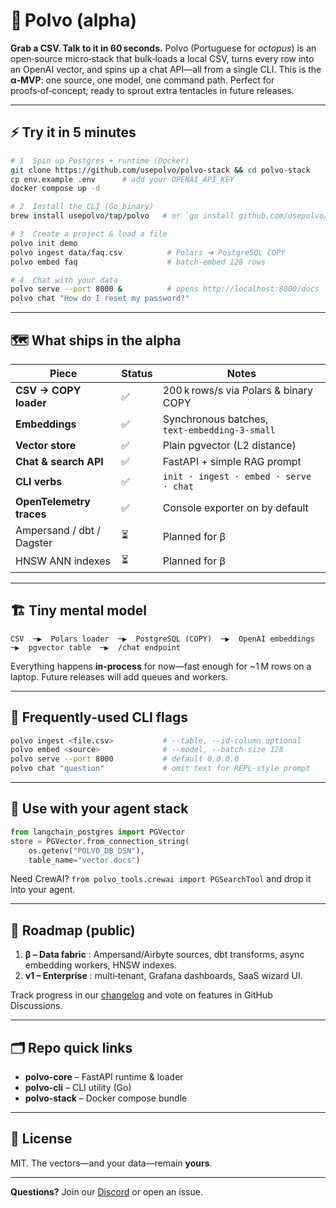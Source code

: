 # 🐙 Polvo (alpha)

**Grab a CSV. Talk to it in 60 seconds.**
Polvo (Portuguese for *octopus*) is an open‑source micro‑stack that bulk‑loads a local CSV, turns every row into an OpenAI vector, and spins up a chat API—all from a single CLI.
This is the **α‑MVP**: one source, one model, one command path. Perfect for proofs‑of‑concept; ready to sprout extra tentacles in future releases.

---

## ⚡ Try it in 5 minutes

```bash
# 1  Spin up Postgres + runtime (Docker)
git clone https://github.com/usepolvo/polvo-stack && cd polvo-stack
cp env.example .env      # add your OPENAI_API_KEY
docker compose up -d

# 2  Install the CLI (Go binary)
brew install usepolvo/tap/polvo   # or `go install github.com/usepolvo/polvo-cli@latest`

# 3  Create a project & load a file
polvo init demo
polvo ingest data/faq.csv          # Polars ➜ PostgreSQL COPY
polvo embed faq                    # batch‑embed 128 rows

# 4  Chat with your data
polvo serve --port 8000 &          # opens http://localhost:8000/docs
polvo chat "How do I reset my password?"
```

---

## 🗺 What ships in the alpha

| Piece                    | Status | Notes                                         |
| ------------------------ | ------ | --------------------------------------------- |
| **CSV → COPY loader**    | ✅      | 200 k rows/s via Polars & binary COPY         |
| **Embeddings**           | ✅      | Synchronous batches, `text‑embedding‑3‑small` |
| **Vector store**         | ✅      | Plain pgvector (L2 distance)                  |
| **Chat & search API**    | ✅      | FastAPI + simple RAG prompt                   |
| **CLI verbs**            | ✅      | `init · ingest · embed · serve · chat`        |
| **OpenTelemetry traces** | ✅      | Console exporter on by default                |
| Ampersand / dbt / Dagster  | ⏳      | Planned for β                                 |
| HNSW ANN indexes         | ⏳      | Planned for β                                 |

---

## 🏗 Tiny mental model

```
CSV  ─▶  Polars loader  ─▶  PostgreSQL (COPY)  ─▶  OpenAI embeddings  ─▶  pgvector table  ─▶  /chat endpoint
```

Everything happens **in‑process** for now—fast enough for \~1 M rows on a laptop.  Future releases will add queues and workers.

---

## 🔧 Frequently‑used CLI flags

```bash
polvo ingest <file.csv>           # --table, --id-column optional
polvo embed <source>              # --model, --batch‑size 128
polvo serve --port 8000           # default 0.0.0.0
polvo chat "question"             # omit text for REPL‑style prompt
```

---

## 🤝 Use with your agent stack

```python
from langchain_postgres import PGVector
store = PGVector.from_connection_string(
    os.getenv("POLVO_DB_DSN"),
    table_name="vector.docs")
```

Need CrewAI?  `from polvo_tools.crewai import PGSearchTool` and drop it into your agent.

---

## 🔭 Roadmap (public)

1. **β – Data fabric** : Ampersand/Airbyte sources, dbt transforms, async embedding workers, HNSW indexes.
2. **v1 – Enterprise** : multi‑tenant, Grafana dashboards, SaaS wizard UI.

Track progress in our [changelog](https://github.com/usepolvo/polvo-core/releases) and vote on features in GitHub Discussions.

---

## 🗂 Repo quick links

* **polvo‑core** – FastAPI runtime & loader
* **polvo‑cli** – CLI utility (Go)
* **polvo‑stack** – Docker compose bundle

---

## 📜 License

MIT.  The vectors—and your data—remain **yours**.

---

**Questions?**  Join our [Discord](https://discord.gg/7vcz73Nm) or open an issue.
